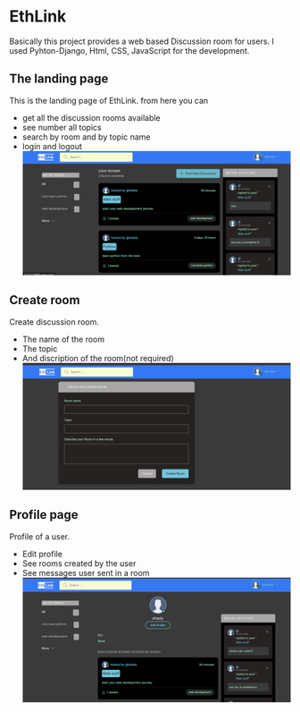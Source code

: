 # EthLink

Basically this project provides a web based Discussion room for users. I used Pyhton-Django, Html, CSS, JavaScript for the development.

## The landing page

This is the landing page of EthLink.
from here you can

- get all the discussion rooms available
- see number all topics
- search by room and by topic name
- login and logout
  ![Home page](look\Home.png)

## Create room

Create discussion room.

- The name of the room
- The topic
- And discription of the room(not required)
  ![Create room](look\Create-room.png)

## Profile page

Profile of a user.

- Edit profile
- See rooms created by the user
- See messages user sent in a room
  ![Profile edit](look\profile-page.png)
